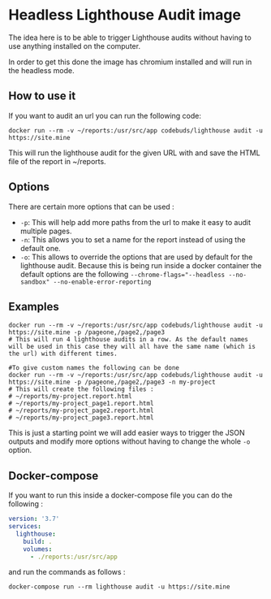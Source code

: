 # Headless Lighthouse Audit image

The idea here is to be able to trigger Lighthouse audits without having to use anything installed on the computer.

In order to get this done the image has chromium installed and will run in the headless mode.

## How to use it

If you want to audit an url you can run the following code:

```shell script
docker run --rm -v ~/reports:/usr/src/app codebuds/lighthouse audit -u https://site.mine
```

This will run the lighthouse audit for the given URL with and save the HTML file of the report in ~/reports.

## Options

There are certain more options that can be used :

- `-p`: This will help add more paths from the url to make it easy to audit multiple pages.
- `-n`: This allows you to set a name for the report instead of using the default one.
- `-o`: This allows to override the options that are used by default for the lighthouse audit. Because this is being run inside a docker container the default options are the following `--chrome-flags="--headless --no-sandbox" --no-enable-error-reporting`

## Examples

```shell script
docker run --rm -v ~/reports:/usr/src/app codebuds/lighthouse audit -u https://site.mine -p /pageone,/page2,/page3
# This will run 4 lighthouse audits in a row. As the default names will be used in this case they will all have the same name (which is the url) with different times.

#To give custom names the following can be done
docker run --rm -v ~/reports:/usr/src/app codebuds/lighthouse audit -u https://site.mine -p /pageone,/page2,/page3 -n my-project
# This will create the following files :
# ~/reports/my-project.report.html
# ~/reports/my-project_page1.report.html
# ~/reports/my-project_page2.report.html
# ~/reports/my-project_page3.report.html
```

This is just a starting point we will add easier ways to trigger the JSON outputs and modify more options without having to change the whole `-o` option.

## Docker-compose

If you want to run this inside a docker-compose file you can do the following :

```yaml
version: '3.7'
services:
  lighthouse:
    build: .
    volumes:
      - ./reports:/usr/src/app
```

and run the commands as follows :

```shell script
docker-compose run --rm lighthouse audit -u https://site.mine
```
